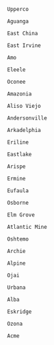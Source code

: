     Upperco

    Aguanga

    East China

    East Irvine

    Amo

    Eleele

    Oconee

    Amazonia

    Aliso Viejo

    Andersonville

    Arkadelphia

    Eriline

    Eastlake

    Arispe

    Ermine

    Eufaula

    Osborne

    Elm Grove

    Atlantic Mine

    Oshtemo

    Archie

    Alpine

    Ojai

    Urbana

    Alba

    Eskridge

    Ozona

    Acme